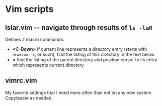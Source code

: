 ﻿# Vim scripts

## lslar.vim -- navigate through results of `ls -laR`

Defines 2 macro commands:

- **&lt;C-Down>** if current line represents a directory entry (starts with `drwxrwxr-x`, or such), find the listing of this directory in the text below
- **&lt;<C-Up>** find the listing of the parent directory and position cursor to its entry which represents current directory


## vimrc.vim

My favorite settings that I need more often than not on any new system.
Copy/paste as needed.
